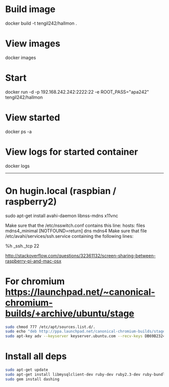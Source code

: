 # Build image
docker build -t tengil242/hallmon .
# View images
docker images
# Start
docker run -d -p 192.168.242.242:2222:22 -e ROOT_PASS="apa242" tengil242/hallmon
# View started
docker ps -a
# View logs for started container
docker logs <id>

---

# On hugin.local (raspbian / raspberry2)

sudo apt-get install avahi-daemon libnss-mdns x11vnc

Make sure that the /etc/nsswitch.conf contains this line:
  hosts: files mdns4_minimal [NOTFOUND=return] dns mdns4
Make sure that file  /etc/avahi/services/ssh.service containing the following lines:

<?xml version="1.0" standalone='no'?><!--*-nxml-*-->
<!DOCTYPE service-group SYSTEM "avahi-service.dtd">
<service-group>
 <name replace-wildcards="yes">%h</name>
 <service>
  <type>_ssh._tcp</type>
  <port>22</port>
 </service>
</service-group>

http://stackoverflow.com/questions/32361132/screen-sharing-between-raspberry-pi-and-mac-osx

# For chromium https://launchpad.net/~canonical-chromium-builds/+archive/ubuntu/stage
```bash
sudo chmod 777 /etc/apt/sources.list.d/.
sudo echo "deb http://ppa.launchpad.net/canonical-chromium-builds/stage/ubuntu vivid main" > /etc/apt/sources.list.d/chromium-ppa.list
sudo apt-key adv --keyserver keyserver.ubuntu.com --recv-keys DB69B232436DAC4B50BDC59E4E1B983C5B393194
```

# Install all deps
```bash
sudo apt-get update
sudo apt-get install libmysqlclient-dev ruby-dev ruby2.3-dev ruby-bundler nodejs build-essential gcc libxml2 libxml2-dev libxslt1-dev htop chromium-browser
sudo gem install dashing

```
